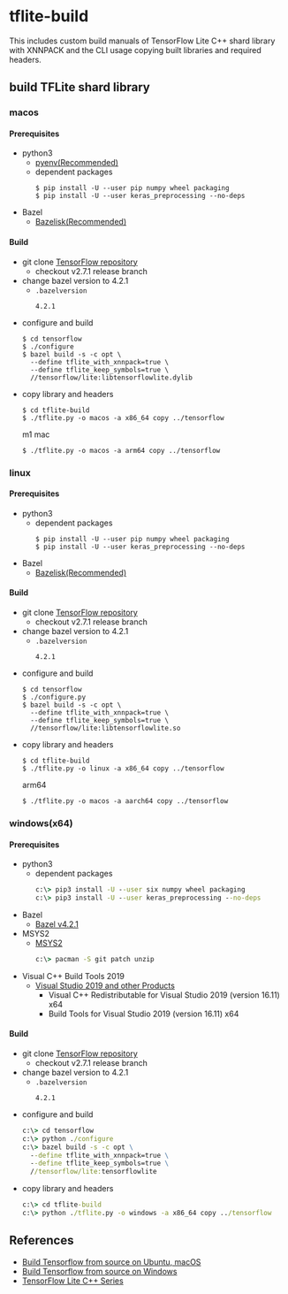 # tflite-build
This includes custom build manuals of TensorFlow Lite C++ shard library with XNNPACK and the CLI usage copying built libraries and required headers.

## build TFLite shard library
### macos
#### Prerequisites
- python3
  - [pyenv(Recommended)](https://github.com/pyenv/pyenv#homebrew-in-macos)
  - dependent packages
    ```console
    $ pip install -U --user pip numpy wheel packaging
    $ pip install -U --user keras_preprocessing --no-deps
    ```
- Bazel
  - [Bazelisk(Recommended)](https://bazel.build/install/bazelisk)
#### Build
- git clone [TensorFlow repository](https://github.com/tensorflow/tensorflow)
  - checkout v2.7.1 release branch
- change bazel version to 4.2.1
  - `.bazelversion`  
    ```
    4.2.1
    ```
- configure and build
  ```console
  $ cd tensorflow
  $ ./configure
  $ bazel build -s -c opt \
    --define tflite_with_xnnpack=true \
    --define tflite_keep_symbols=true \
    //tensorflow/lite:libtensorflowlite.dylib
  ```
- copy library and headers
  ```console
  $ cd tflite-build
  $ ./tflite.py -o macos -a x86_64 copy ../tensorflow
  ```
  m1 mac
  ```
  $ ./tflite.py -o macos -a arm64 copy ../tensorflow
  ```

### linux
#### Prerequisites
- python3
  - dependent packages
    ```console
    $ pip install -U --user pip numpy wheel packaging
    $ pip install -U --user keras_preprocessing --no-deps
    ```
- Bazel
  - [Bazelisk(Recommended)](https://bazel.build/install/bazelisk)
#### Build
- git clone [TensorFlow repository](https://github.com/tensorflow/tensorflow)
  - checkout v2.7.1 release branch
- change bazel version to 4.2.1
  - `.bazelversion`  
    ```
    4.2.1
    ```
- configure and build
  ```console
  $ cd tensorflow
  $ ./configure.py
  $ bazel build -s -c opt \
    --define tflite_with_xnnpack=true \
    --define tflite_keep_symbols=true \
    //tensorflow/lite:libtensorflowlite.so
  ```
- copy library and headers
  ```console
  $ cd tflite-build
  $ ./tflite.py -o linux -a x86_64 copy ../tensorflow
  ```
  arm64
  ```
  $ ./tflite.py -o macos -a aarch64 copy ../tensorflow
  ```

### windows(x64)
#### Prerequisites
- python3
  - dependent packages
    ```cmd
    c:\> pip3 install -U --user six numpy wheel packaging
    c:\> pip3 install -U --user keras_preprocessing --no-deps
    ```
- Bazel
  - [Bazel v4.2.1](https://github.com/bazelbuild/bazel/releases/tag/4.2.1)
- MSYS2
  - [MSYS2](https://www.msys2.org/)
    ```cmd
    c:\> pacman -S git patch unzip
    ```
- Visual C++ Build Tools 2019
  - [Visual Studio 2019 and other Products](https://my.visualstudio.com/Downloads?q=Visual%20Studio%202019)
    - Visual C++ Redistributable for Visual Studio 2019 (version 16.11) x64
    - Build Tools for Visual Studio 2019 (version 16.11) x64
#### Build
- git clone [TensorFlow repository](https://github.com/tensorflow/tensorflow)
  - checkout v2.7.1 release branch
- change bazel version to 4.2.1
  - `.bazelversion`  
    ```
    4.2.1
    ```
- configure and build
  ```cmd
  c:\> cd tensorflow
  c:\> python ./configure
  c:\> bazel build -s -c opt \
    --define tflite_with_xnnpack=true \
    --define tflite_keep_symbols=true \
    //tensorflow/lite:tensorflowlite
  ```
- copy library and headers
  ```cmd
  c:\> cd tflite-build
  c:\> python ./tflite.py -o windows -a x86_64 copy ../tensorflow
  ```

## References
- [Build Tensorflow from source on Ubuntu, macOS](https://www.tensorflow.org/install/source)
- [Build Tensorflow from source on Windows](https://www.tensorflow.org/install/source_windows)
- [TensorFlow Lite C++ Series](https://www.youtube.com/playlist?list=PLYV_j9XEhvorTV-ClcNA2xUb5YsdUHgRX)